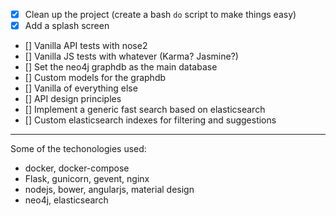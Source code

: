 
- [x] Clean up the project (create a bash `do` script to make things easy)
- [x] Add a splash screen
- [] Vanilla API tests with nose2
- [] Vanilla JS tests with whatever (Karma? Jasmine?)
- [] Set the neo4j graphdb as the main database
- [] Custom models for the graphdb
- [] Vanilla of everything else
- [] API design principles
- [] Implement a generic fast search based on elasticsearch
- [] Custom elasticsearch indexes for filtering and suggestions

---

Some of the techonologies used:

- docker, docker-compose
- Flask, gunicorn, gevent, nginx
- nodejs, bower, angularjs, material design
- neo4j, elasticsearch
